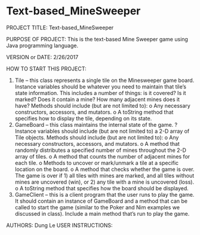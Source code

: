 # Text-based_MineSweeper
PROJECT TITLE: Text-based_MineSweeper

PURPOSE OF PROJECT: This is the text-based Mine Sweeper game using Java programming language.

VERSION or DATE: 2/26/2017

HOW TO START THIS PROJECT:
1. Tile – this class represents a single tile on the Minesweeper game board. 
	 Instance variables should be whatever you need to maintain that tile’s state information. This includes a number of things: is it 	    covered?  Is it marked?  Does it contain a mine?  How many adjacent 	mines does it have?
	Methods should include (but are not limited to): 
		o Any necessary constructors, accessors, and mutators. 
		o A toString method that specifies how to display the tile, 		  depending on its state. 
2. GameBoard – this class maintains the internal state of the game. ? 	Instance variables should include (but are not limited to) a 2-D 	array of Tile objects. 
	Methods should include (but are not limited to): 
		o Any necessary constructors, accessors, and mutators. 
		o A method that randomly distributes a specified number of 		  mines throughout the 2-D array of tiles. 
		o A method that counts the number of adjacent mines for each 		  tile. 
		o Methods to uncover or mark/unmark a tile at a specific 			  location on the board. 
		o A method that checks whether the game is over.  The game is 		  over if 1) all tiles with mines are marked, and all tiles 		  without mines are uncovered (win), or 2) any tile with a 		  mine is uncovered (loss). 
		o A toString method that specifies how the board should be 		  displayed. 
3. GameClient – this is a client program that the user runs to play the       game.  It should contain an instance of GameBoard and a method that can be called to start the game (similar to the Poker and Nim examples we discussed in class).  Include a main method that’s run to play the game. 

AUTHORS: Dung Le
USER INSTRUCTIONS:




